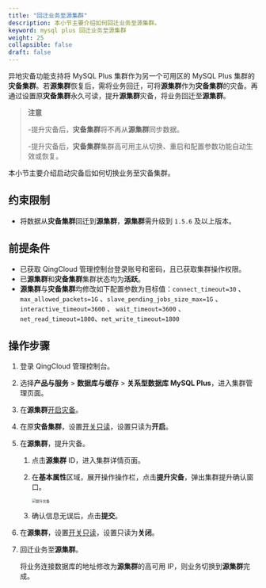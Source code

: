 ```yaml
---
title: "回迁业务至源集群"
description: 本小节主要介绍如何回迁业务至源集群。 
keyword: mysql plus 回迁业务至源集群
weight: 25
collapsible: false
draft: false
---
```


异地灾备功能支持将 MySQL Plus 集群作为另一个可用区的 MySQL Plus 集群的**灾备集群**。若**源集群**恢复后，需将业务回迁，可将**源集群**作为**灾备集群**的灾备。再通过设置原**灾备集群**永久可读，提升**源集群**灾备，将业务回迁至**源集群**。

> **注意**
> 
> -提升灾备后，**灾备集群**将不再从**源集群**同步数据。
> 
> -提升灾备后，**灾备集群**集群高可用主从切换、重启和配置参数功能自动生效或恢复。

本小节主要介绍启动灾备后如何切换业务至灾备集群。

## 约束限制

- 将数据从**灾备集群**回迁到**源集群**，**源集群**需升级到 `1.5.6` 及以上版本。

## 前提条件

- 已获取 QingCloud 管理控制台登录账号和密码，且已获取集群操作权限。
- 已**源集群**和**灾备集群**集群状态均为**活跃**。
- **源集群**与**灾备集群**均修改如下配置参数为目标值：`connect_timeout=30` 、`max_allowed_packets=1G` 、`slave_pending_jobs_size_max=1G` 、 `interactive_timeout=3600` 、 `wait_timeout=3600` 、 `net_read_timeout=1800`、`net_write_timeout=1800`

## 操作步骤

1. 登录 QingCloud 管理控制台。

2. 选择**产品与服务** > **数据库与缓存** > **关系型数据库 MySQL Plus**，进入集群管理页面。

3. 在**源集群**[开启灾备](../disaster_recovery)。

4. 在原**灾备集群**，设置[开关只读](../../node_lifecycle/read_only_node)，设置只读为**开启**。

5. 在**源集群**，提升灾备。

   1. 点击**源集群** ID，进入集群详情页面。
   2. 在**基本属性**区域，展开操作操作栏，点击**提升灾备**，弹出集群提升确认窗口。

      <img src="../../../_images/switch_dr.png" alt="提升灾备" style="zoom:50%;" />

   3. 确认信息无误后，点击**提交**。

6. 在**源集群**，设置[开关只读](../../node_lifecycle/read_only_node)，设置只读为**关闭**。

7. 回迁业务至**源集群**。

   将业务连接数据库的地址修改为**源集群**的高可用 IP，则业务切换到**源集群**完成。
